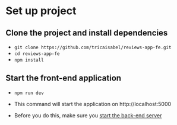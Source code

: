 # Set up project

## Clone the project and install dependencies
- `git clone https://github.com/tricaisabel/reviews-app-fe.git`
- `cd reviews-app-fe`
- `npm install`

## Start the front-end application
- `npm run dev`

- This command will start the application on http://localhost:5000
- Before you do this, make sure you [start the back-end server](https://github.com/tricaisabel/reviews-app-be)
